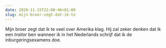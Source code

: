 ```yaml
---
date: 2020-11-15T22:00:46+01:00
slug: mijn-broer-zegt-dat-ik-te
---
```

Mijn broer zegt dat ik te veel over Amerika klag. Hij zal zeker denken dat ik een _traitor_ ben wanneer ik in het Nederlands schrijf dat ik de inburgeringsexamens doe.


